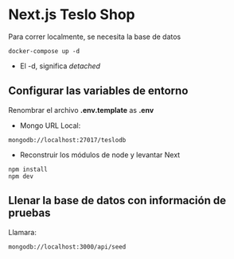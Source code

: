 # Next.js Teslo Shop
Para correr localmente, se necesita la base de datos
```
docker-compose up -d
```

* El -d, significa _detached_

## Configurar las variables de entorno
Renombrar el archivo __.env.template__ as __.env__

* Mongo URL Local:
```
mongodb://localhost:27017/teslodb
```


* Reconstruir los módulos de node y levantar Next
```
npm install
npm dev
```

## Llenar la base de datos con información de pruebas
Llamara:
```
mongodb://localhost:3000/api/seed
```